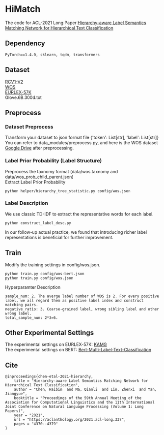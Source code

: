 # HiMatch

The code for ACL-2021 Long Paper [Hierarchy-aware Label Semantics Matching Network for Hierarchical Text Classification](https://aclanthology.org/2021.acl-long.337)

## Dependency

```
PyTorch==1.4.0, sklearn, tqdm, transformers
```

## Dataset

[RCV1-V2](http://www.ai.mit.edu/projects/jmlr/papers/volume5/lewis04a/lyrl2004_rcv1v2_README.htm)  
[WOS](https://github.com/kk7nc/HDLTex)  
[EURLEX-57K](https://github.com/iliaschalkidis/lmtc-eurlex57k)  
Glove.6B.300d.txt

## Preprocess

### Dataset Preprocess

Transform your dataset to json format file {'token': List[str], 'label': List[str]}  
You can refer to data_modules/preprocess.py, and here is the WOS dataset [Google Drive](https://drive.google.com/file/d/1rOhTmMf6bgDOwLmAhIDdJwljgmuA0Tu0/view?usp=sharing) after preprocessing.

### Label Prior Probability (Label Structure)

Preprocess the taxnomy format (data/wos.taxnomy and data/wos_prob_child_parent.json)  
Extract Label Prior Probability

```
python helper/hierarchy_tree_statistic.py config/wos.json
```

### Label Description

We use classic TD-IDF to extract the representative words for each label.

```
python construct_label_desc.py
```

In our follow-up actual practice, we found that introducing richer label representations is beneficial for further improvement.

## Train

Modify the training settings in config/wos.json.

```
python train.py config/wos-bert.json
python train.py config/wos.json
```

Hyperparamter Description

```
sample_num: 2. The averge label number of WOS is 2. For every positive label, we all regard them as positive label index and construct matching pairs.
negative_ratio: 3. Coarse-grained label, wrong sibling label and other wrong label.
total_sample_num: 2*3=6.
```

## Other Experimental Settings

The experimental settings on EURLEX-57K: [KAMG](https://github.com/MemoriesJ/KAMG)  
The experimental settings on BERT: [Bert-Multi-Label-Text-Classification](https://github.com/lonePatient/Bert-Multi-Label-Text-Classification)

## Cite

```
@inproceedings{chen-etal-2021-hierarchy,
    title = "Hierarchy-aware Label Semantics Matching Network for Hierarchical Text Classification",
    author = "Chen, Haibin  and Ma, Qianli  and Lin, Zhenxi  and Yan, Jiangyue",
    booktitle = "Proceedings of the 59th Annual Meeting of the Association for Computational Linguistics and the 11th International Joint Conference on Natural Language Processing (Volume 1: Long Papers)",
    year = "2021",
    url = "https://aclanthology.org/2021.acl-long.337",
    pages = "4370--4379"
}
```
